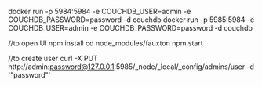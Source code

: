 docker run -p 5984:5984 -e COUCHDB_USER=admin -e COUCHDB_PASSWORD=password -d couchdb
docker run -p 5985:5984 -e COUCHDB_USER=admin -e COUCHDB_PASSWORD=password -d couchdb

//to open UI
npm install
cd node_modules/fauxton
npm start

//to create user
curl -X PUT http://admin:password@127.0.0.1:5985/_node/_local/_config/admins/user -d '"password"'
